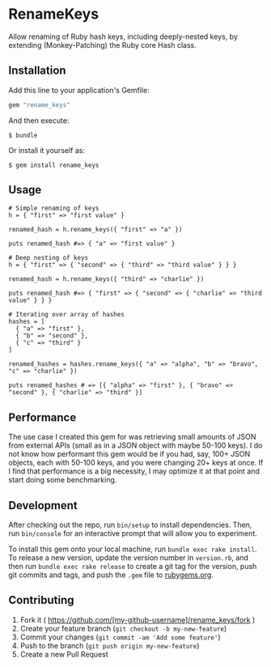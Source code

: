 # RenameKeys

Allow renaming of Ruby hash keys, including deeply-nested keys, by extending (Monkey-Patching) the Ruby core Hash class.

## Installation

Add this line to your application's Gemfile:

```ruby
gem "rename_keys"
```

And then execute:

    $ bundle

Or install it yourself as:

    $ gem install rename_keys

## Usage

```
# Simple renaming of keys
h = { "first" => "first value" }

renamed_hash = h.rename_keys({ "first" => "a" })

puts renamed_hash #=> { "a" => "first value" }
```

```
# Deep nesting of keys
h = { "first" => { "second" => { "third" => "third value" } } }

renamed_hash = h.rename_keys({ "third" => "charlie" })

puts renamed_hash #=> { "first" => { "second" => { "charlie" => "third value" } } }
```

```
# Iterating over array of hashes
hashes = [
  { "a" => "first" },
  { "b" => "second" },
  { "c" => "third" }
]

renamed_hashes = hashes.rename_keys({ "a" => "alpha", "b" => "bravo", "c" => "charlie" })

puts renamed_hashes # => [{ "alpha" => "first" }, { "bravo" => "second" }, { "charlie" => "third" }]
```

## Performance

The use case I created this gem for was retrieving small amounts of JSON from external APIs (small as in a JSON object with maybe 50-100 keys).
I do not know how performant this gem would be if you had, say, 100+ JSON objects, each with 50-100 keys, and you were changing 20+ keys at once.
If I find that performance is a big necessity, I may optimize it at that point and start doing some benchmarking.

## Development

After checking out the repo, run `bin/setup` to install dependencies. Then, run `bin/console` for an interactive prompt that will allow you to experiment.

To install this gem onto your local machine, run `bundle exec rake install`. To release a new version, update the version number in `version.rb`, and then run `bundle exec rake release` to create a git tag for the version, push git commits and tags, and push the `.gem` file to [rubygems.org](https://rubygems.org).

## Contributing

1. Fork it ( https://github.com/[my-github-username]/rename_keys/fork )
2. Create your feature branch (`git checkout -b my-new-feature`)
3. Commit your changes (`git commit -am 'Add some feature'`)
4. Push to the branch (`git push origin my-new-feature`)
5. Create a new Pull Request

